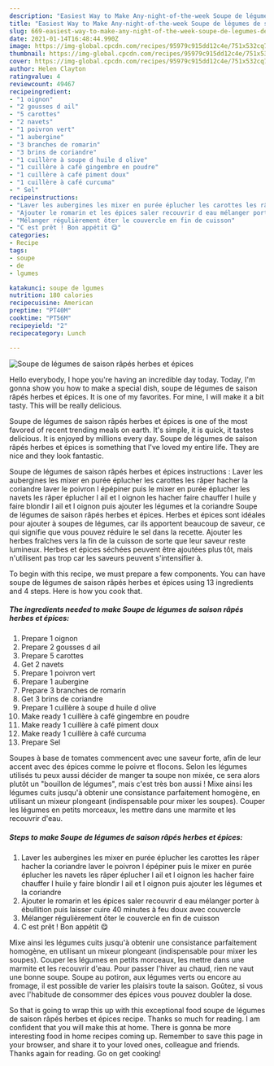 ```yaml
---
description: "Easiest Way to Make Any-night-of-the-week Soupe de légumes de saison râpés herbes et épices"
title: "Easiest Way to Make Any-night-of-the-week Soupe de légumes de saison râpés herbes et épices"
slug: 669-easiest-way-to-make-any-night-of-the-week-soupe-de-legumes-de-saison-rapes-herbes-et-epices
date: 2021-01-14T16:48:44.990Z
image: https://img-global.cpcdn.com/recipes/95979c915dd12c4e/751x532cq70/soupe-de-legumes-de-saison-rapes-herbes-et-epices-photo-principale-de-la-recette.jpg
thumbnail: https://img-global.cpcdn.com/recipes/95979c915dd12c4e/751x532cq70/soupe-de-legumes-de-saison-rapes-herbes-et-epices-photo-principale-de-la-recette.jpg
cover: https://img-global.cpcdn.com/recipes/95979c915dd12c4e/751x532cq70/soupe-de-legumes-de-saison-rapes-herbes-et-epices-photo-principale-de-la-recette.jpg
author: Helen Clayton
ratingvalue: 4
reviewcount: 49467
recipeingredient:
- "1 oignon"
- "2 gousses d ail"
- "5 carottes"
- "2 navets"
- "1 poivron vert"
- "1 aubergine"
- "3 branches de romarin"
- "3 brins de coriandre"
- "1 cuillère à soupe d huile d olive"
- "1 cuillère à café gingembre en poudre"
- "1 cuillère à café piment doux"
- "1 cuillère à café curcuma"
- " Sel"
recipeinstructions:
- "Laver les aubergines les mixer en purée éplucher les carottes les râper hacher la coriandre laver le poivron l épépiner puis le mixer en purée éplucher les navets les râper éplucher l ail et l oignon les hacher faire chauffer l huile y faire blondir l ail et l oignon puis ajouter les légumes et la coriandre"
- "Ajouter le romarin et les épices saler recouvrir d eau mélanger porter à ébullition puis laisser cuire 40 minutes à feu doux avec couvercle"
- "Mélanger régulièrement ôter le couvercle en fin de cuisson"
- "C est prêt ! Bon appétit 😋"
categories:
- Recipe
tags:
- soupe
- de
- lgumes

katakunci: soupe de lgumes 
nutrition: 180 calories
recipecuisine: American
preptime: "PT40M"
cooktime: "PT56M"
recipeyield: "2"
recipecategory: Lunch

---
```



![Soupe de légumes de saison râpés herbes et épices](https://img-global.cpcdn.com/recipes/95979c915dd12c4e/751x532cq70/soupe-de-legumes-de-saison-rapes-herbes-et-epices-photo-principale-de-la-recette.jpg)

Hello everybody, I hope you're having an incredible day today. Today, I'm gonna show you how to make a special dish, soupe de légumes de saison râpés herbes et épices. It is one of my favorites. For mine, I will make it a bit tasty. This will be really delicious.

Soupe de légumes de saison râpés herbes et épices is one of the most favored of recent trending meals on earth. It's simple, it is quick, it tastes delicious. It is enjoyed by millions every day. Soupe de légumes de saison râpés herbes et épices is something that I've loved my entire life. They are nice and they look fantastic.

Soupe de légumes de saison râpés herbes et épices instructions : Laver les aubergines les mixer en purée éplucher les carottes les râper hacher la coriandre laver le poivron l épépiner puis le mixer en purée éplucher les navets les râper éplucher l ail et l oignon les hacher faire chauffer l huile y faire blondir l ail et l oignon puis ajouter les légumes et la coriandre Soupe de légumes de saison râpés herbes et épices. Herbes et épices sont idéales pour ajouter à soupes de légumes, car ils apportent beaucoup de saveur, ce qui signifie que vous pouvez réduire le sel dans la recette. Ajouter les herbes fraîches vers la fin de la cuisson de sorte que leur saveur reste lumineux. Herbes et épices séchées peuvent être ajoutées plus tôt, mais n&#39;utilisent pas trop car les saveurs peuvent s&#39;intensifier à.


To begin with this recipe, we must prepare a few components. You can have soupe de légumes de saison râpés herbes et épices using 13 ingredients and 4 steps. Here is how you cook that.

<!--inarticleads1-->

##### The ingredients needed to make Soupe de légumes de saison râpés herbes et épices:

1. Prepare 1 oignon
1. Prepare 2 gousses d ail
1. Prepare 5 carottes
1. Get 2 navets
1. Prepare 1 poivron vert
1. Prepare 1 aubergine
1. Prepare 3 branches de romarin
1. Get 3 brins de coriandre
1. Prepare 1 cuillère à soupe d huile d olive
1. Make ready 1 cuillère à café gingembre en poudre
1. Make ready 1 cuillère à café piment doux
1. Make ready 1 cuillère à café curcuma
1. Prepare  Sel


Soupes à base de tomates commencent avec une saveur forte, afin de leur accent avec des épices comme le poivre et flocons. Selon les légumes utilisés tu peux aussi décider de manger ta soupe non mixée, ce sera alors plutôt un &#34;bouillon de légumes&#34;, mais c&#39;est très bon aussi ! Mixe ainsi les légumes cuits jusqu&#39;à obtenir une consistance parfaitement homogène, en utilisant un mixeur plongeant (indispensable pour mixer les soupes). Couper les légumes en petits morceaux, les mettre dans une marmite et les recouvrir d&#39;eau. 

<!--inarticleads2-->

##### Steps to make Soupe de légumes de saison râpés herbes et épices:

1. Laver les aubergines les mixer en purée éplucher les carottes les râper hacher la coriandre laver le poivron l épépiner puis le mixer en purée éplucher les navets les râper éplucher l ail et l oignon les hacher faire chauffer l huile y faire blondir l ail et l oignon puis ajouter les légumes et la coriandre
1. Ajouter le romarin et les épices saler recouvrir d eau mélanger porter à ébullition puis laisser cuire 40 minutes à feu doux avec couvercle
1. Mélanger régulièrement ôter le couvercle en fin de cuisson
1. C est prêt ! Bon appétit 😋


Mixe ainsi les légumes cuits jusqu&#39;à obtenir une consistance parfaitement homogène, en utilisant un mixeur plongeant (indispensable pour mixer les soupes). Couper les légumes en petits morceaux, les mettre dans une marmite et les recouvrir d&#39;eau. Pour passer l&#39;hiver au chaud, rien ne vaut une bonne soupe. Soupe au potiron, aux légumes verts ou encore au fromage, il est possible de varier les plaisirs toute la saison. Goûtez, si vous avec l&#39;habitude de consommer des épices vous pouvez doubler la dose. 

So that is going to wrap this up with this exceptional food soupe de légumes de saison râpés herbes et épices recipe. Thanks so much for reading. I am confident that you will make this at home. There is gonna be more interesting food in home recipes coming up. Remember to save this page in your browser, and share it to your loved ones, colleague and friends. Thanks again for reading. Go on get cooking!
